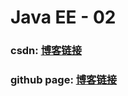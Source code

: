 # Java EE - 02
### csdn: [博客链接](https://blog.csdn.net/qq_41446852/article/details/104831251) ###
### github page: [博客链接](https://kelekle.github.io/2020/03/17/JAVAEE-02%20%E5%81%9A%E4%B8%80%E4%B8%AA%E4%BD%9C%E4%B8%9A%E7%AE%A1%E7%90%86%E7%B3%BB%E7%BB%9F%E2%80%94jsp+servlet+layui/) ###
